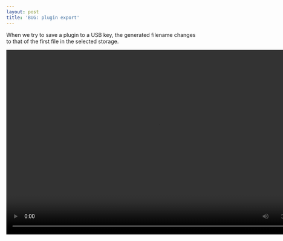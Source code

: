 ```yaml
---
layout: post
title: 'BUG: plugin export'
---
```

When we try to save a plugin to a USB key, the generated filename changes to that of the first file in the selected storage.

<video width="806" height="488" autoplay loop>
  <source src="https://vjandrea.github.io/assets/bug_plugin_export.mp4" type="video/mp4" />
  Your browser does not support the video tag.
</video>
